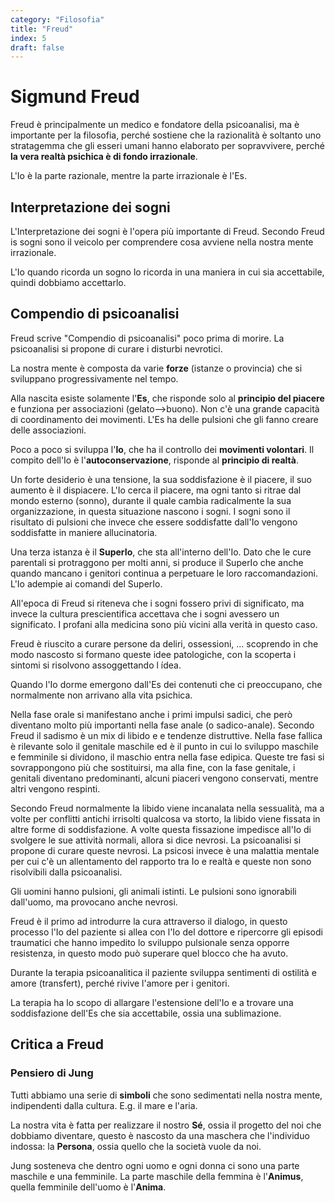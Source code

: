 ```yaml
---
category: "Filosofia"
title: "Freud"
index: 5
draft: false
---
```


# Sigmund Freud
Freud è principalmente un medico e fondatore della psicoanalisi, ma è importante per la filosofia, perché sostiene che la razionalità è soltanto uno stratagemma che gli esseri umani hanno elaborato per sopravvivere, perché **la vera realtà psichica è di fondo irrazionale**.

L'Io è la parte razionale, mentre la parte irrazionale è l'Es.

## Interpretazione dei sogni
L'Interpretazione dei sogni è l'opera più importante di Freud. Secondo Freud is sogni sono il veicolo per comprendere cosa avviene nella nostra mente irrazionale.

L'Io quando ricorda un sogno lo ricorda in una maniera in cui sia accettabile, quindi dobbiamo accettarlo.

## Compendio di psicoanalisi
Freud scrive "Compendio di psicoanalisi" poco prima di morire. La psicoanalisi si propone di curare i disturbi nevrotici.

La nostra mente è composta da varie **forze** (istanze o provincia) che si sviluppano progressivamente nel tempo.

Alla nascita esiste solamente l'**Es**, che risponde solo al **principio del piacere** e funziona per associazioni (gelato-->buono). Non c'è una grande capacità di coordinamento dei movimenti.
L'Es ha delle pulsioni che gli fanno creare delle associazioni.

Poco a poco si sviluppa l'**Io**, che ha il controllo dei **movimenti volontari**. Il compito dell'Io è l'**autoconservazione**, risponde al **principio di realtà**.

Un forte desiderio è una tensione, la sua soddisfazione è il piacere, il suo aumento è il dispiacere.
L'Io cerca il piacere, ma ogni tanto si ritrae dal mondo esterno (sonno), durante il quale cambia radicalmente la sua organizzazione, in questa situazione nascono i sogni.
I sogni sono il risultato di pulsioni che invece che essere soddisfatte dall'Io vengono soddisfatte in maniere allucinatoria.

Una terza istanza è il **SuperIo**, che sta all'interno dell'Io. Dato che le cure parentali si protraggono per molti anni, si produce il SuperIo che anche quando mancano i genitori continua a perpetuare le loro raccomandazioni.
L'Io adempie ai comandi del SuperIo.

All'epoca di Freud si riteneva che i sogni fossero privi di significato, ma invece la cultura prescientifica accettava che i sogni avessero un significato.
I profani alla medicina sono più vicini alla verità in questo caso.

Freud è riuscito a curare persone da deliri, ossessioni, ... scoprendo in che modo nascosto si formano queste idee patologiche, con la scoperta i sintomi si risolvono assoggettando l ídea.

Quando l'Io dorme emergono dall'Es dei contenuti che ci preoccupano, che normalmente non arrivano alla vita psichica.

Nella fase orale si manifestano anche i primi impulsi sadici, che però diventano molto più importanti nella fase anale (o sadico-anale). Secondo Freud il sadismo è un mix di libido e e tendenze distruttive.
Nella fase fallica è rilevante solo il genitale maschile ed è il punto in cui lo sviluppo maschile e femminile si dividono, il maschio entra nella fase edipica.
Queste tre fasi si sovrappongono più che sostituirsi, ma alla fine, con la fase genitale, i genitali diventano predominanti, alcuni piaceri vengono conservati, mentre altri vengono respinti.

Secondo Freud normalmente la libido viene incanalata nella sessualità, ma a volte per conflitti antichi irrisolti qualcosa va storto, la libido viene fissata in altre forme di soddisfazione.
A volte questa fissazione impedisce all'Io di svolgere le sue attività normali, allora si dice nevrosi.
La psicoanalisi si propone di curare queste nevrosi. La psicosi invece è una malattia mentale per cui c'è un allentamento del rapporto tra Io e realtà e queste non sono risolvibili dalla psicoanalisi.

Gli uomini hanno pulsioni, gli animali istinti. Le pulsioni sono ignorabili dall'uomo, ma provocano anche nevrosi.

Freud è il primo ad introdurre la cura attraverso il dialogo, in questo processo l'Io del paziente si allea con l'Io del dottore e ripercorre gli episodi traumatici che hanno impedito lo sviluppo pulsionale senza opporre resistenza, in questo modo può superare quel blocco che ha avuto.

Durante la terapia psicoanalitica il paziente sviluppa sentimenti di ostilità e amore (transfert), perché rivive l'amore per i genitori.

La terapia ha lo scopo di allargare l'estensione dell'Io e a trovare una soddisfazione dell'Es che sia accettabile, ossia una sublimazione.

## Critica a Freud
### Pensiero di Jung
Tutti abbiamo una serie di **simboli** che sono sedimentati nella nostra mente, indipendenti dalla cultura. E.g. il mare e l'aria.

La nostra vita è fatta per realizzare il nostro **Sé**, ossia il progetto del noi che dobbiamo diventare, questo è nascosto da una maschera che l'individuo indossa: la **Persona**, ossia quello che la società vuole da noi.

Jung sosteneva che dentro ogni uomo e ogni donna ci sono una parte maschile e una femminile. La parte maschile della femmina è l'**Animus**, quella femminile dell'uomo è l'**Anima**.